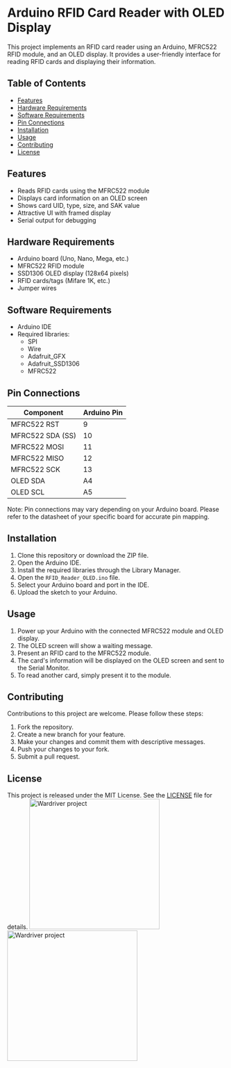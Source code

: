 # Arduino RFID Card Reader with OLED Display

This project implements an RFID card reader using an Arduino, MFRC522 RFID module, and an OLED display. It provides a user-friendly interface for reading RFID cards and displaying their information.

## Table of Contents

- [Features](#features)
- [Hardware Requirements](#hardware-requirements)
- [Software Requirements](#software-requirements)
- [Pin Connections](#pin-connections)
- [Installation](#installation)
- [Usage](#usage)
- [Contributing](#contributing)
- [License](#license)

## Features

- Reads RFID cards using the MFRC522 module
- Displays card information on an OLED screen
- Shows card UID, type, size, and SAK value
- Attractive UI with framed display
- Serial output for debugging

## Hardware Requirements

- Arduino board (Uno, Nano, Mega, etc.)
- MFRC522 RFID module
- SSD1306 OLED display (128x64 pixels)
- RFID cards/tags (Mifare 1K, etc.)
- Jumper wires

## Software Requirements

- Arduino IDE
- Required libraries:
  - SPI
  - Wire
  - Adafruit_GFX
  - Adafruit_SSD1306
  - MFRC522

## Pin Connections

| Component | Arduino Pin |
|-----------|-------------|
| MFRC522 RST | 9 |
| MFRC522 SDA (SS) | 10 |
| MFRC522 MOSI | 11 |
| MFRC522 MISO | 12 |
| MFRC522 SCK | 13 |
| OLED SDA | A4 |
| OLED SCL | A5 |

Note: Pin connections may vary depending on your Arduino board. Please refer to the datasheet of your specific board for accurate pin mapping.

## Installation

1. Clone this repository or download the ZIP file.
2. Open the Arduino IDE.
3. Install the required libraries through the Library Manager.
4. Open the `RFID_Reader_OLED.ino` file.
5. Select your Arduino board and port in the IDE.
6. Upload the sketch to your Arduino.

## Usage

1. Power up your Arduino with the connected MFRC522 module and OLED display.
2. The OLED screen will show a waiting message.
3. Present an RFID card to the MFRC522 module.
4. The card's information will be displayed on the OLED screen and sent to the Serial Monitor.
5. To read another card, simply present it to the module.

## Contributing

Contributions to this project are welcome. Please follow these steps:

1. Fork the repository.
2. Create a new branch for your feature.
3. Make your changes and commit them with descriptive messages.
4. Push your changes to your fork.
5. Submit a pull request.

## License

This project is released under the MIT License. See the [LICENSE](LICENSE) file for details.
<img src="promo1" alt="Wardriver project" width="300"/>
<br>
<img src="promo2" alt="Wardriver project" width="300"/>
